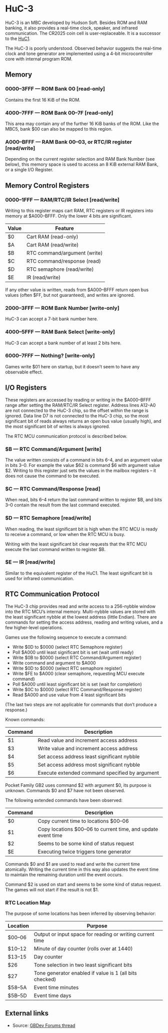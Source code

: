 # HuC-3

HuC-3 is an MBC developed by Hudson Soft. Besides ROM and RAM banking,
it also provides a real-time clock, speaker, and infrared communication.
The CR2025 coin cell is user-replaceable. It is a successor to the
[HuC1](./HuC1.md).

The HuC-3 is poorly understood. Observed behavior suggests the
real-time clock and tone generator are implemented using a 4-bit
microcontroller core with internal program ROM.

## Memory

### 0000–3FFF — ROM Bank 00 \[read-only\]

Contains the first 16 KiB of the ROM.

### 4000–7FFF — ROM Bank 00–7F \[read-only\]

This area may contain any of the further 16 KiB banks of the ROM. Like the MBC5,
bank $00 can also be mapped to this region.

### A000–BFFF — RAM Bank 00–03, or RTC/IR register \[read/write\]

Depending on the current register selection and RAM Bank Number (see
below), this memory space is used to access an 8 KiB external RAM Bank,
or a single I/O Register.

## Memory Control Registers

### 0000–1FFF — RAM/RTC/IR Select \[read/write\]

Writing to this register maps cart RAM, RTC registers or IR registers
into memory at $A000–BFFF. Only the lower 4 bits are significant.

Value | Feature
------|-----------------------------
  $0  | Cart RAM (read-only)
  $A  | Cart RAM (read/write)
  $B  | RTC command/argument (write)
  $C  | RTC command/response (read)
  $D  | RTC semaphore (read/write)
  $E  | IR (read/write)

If any other value is written, reads from $A000–BFFF return open bus
values (often $FF, but not guaranteed), and writes are ignored.

### 2000–3FFF — ROM Bank Number [write-only]

HuC-3 can accept a 7-bit bank number here.

### 4000–5FFF — RAM Bank Select [write-only]

HuC-3 can accept a bank number of at least 2 bits here.

### 6000–7FFF — Nothing? [write-only]

Games write $01 here on startup, but it doesn’t seem to have any
observable effect.

## I/O Registers

These registers are accessed by reading or writing in the $A000–BFFF
range after setting the RAM/RTC/IR Select register. Address lines
A12–A0 are not connected to the HuC-3 chip, so the offset within the
range is ignored. Data line D7 is not connected to the HuC-3 chip, so
the most significant bit of reads always returns an open bus value
(usually high), and the most significant bit of writes is always
ignored.

The RTC MCU communication protocol is described below.

### $B — RTC Command/Argument \[write\]

The value written consists of a command in bits 6-4, and an argument
value in bits 3–0. For example the value $62 is command $6 with argument
value $2. Writing to this register just sets the values in the mailbox
registers – it does not cause the command to be executed.

### $C — RTC Command/Response \[read\]

When read, bits 6–4 return the last command written to register $B, and
bits 3–0 contain the result from the last command executed.

### $D — RTC Semaphore \[read/write\]

When reading, the least significant bit is high when the RTC MCU is
ready to receive a command, or low when the RTC MCU is busy.

Writing with the least significant bit clear requests that the RTC MCU
execute the last command written to register $B.

### $E — IR \[read/write\]

Similar to the equivalent register of the HuC1. The least significant
bit is used for infrared communication.

## RTC Communication Protocol

The HuC-3 chip provides read and write access to a 256-nybble window
into the RTC MCU’s internal memory. Multi-nybble values are stored with
the least significant nybble at the lowest address (little Endian).
There are commands for setting the access address, reading and writing
values, and a few higher-level operations.

Games use the following sequence to execute a command:

* Write $0D to $0000 (select RTC Semaphore register)
* Poll $A000 until least significant bit is set (wait until ready)
* Write $0B to $0000 (select RTC Command/Argument register)
* Write command and argument to $A000
* Write $0D to $0000 (select RTC semaphore register)
* Write $FE to $A000 (clear semaphore, requesting MCU execute command)
* Poll $A000 until least significant bit is set (wait for completion)
* Write $0C to $0000 (select RTC Command/Response register)
* Read $A000 and use value from 4 least significant bits

(The last two steps are not applicable for commands that don’t produce a
response.)

Known commands:

Command | Description
--------|-----------------------------------------------
  $1    | Read value and increment access address
  $3    | Write value and increment access address
  $4    | Set access address least significant nybble
  $5    | Set access address most significant nybble
  $6    | Execute extended command specified by argument

Pocket Family GB2 uses command $2 with argument $0, its purpose is
unknown. Commands $0 and $7 have not been observed.

The following extended commands have been observed:

Command | Description
--------|-------------------------------------------------------------
  $0    | Copy current time to locations $00–06
  $1    | Copy locations $00–06 to current time, and update event time
  $2    | Seems to be some kind of status request
  $E    | Executing twice triggers tone generator

Commands $0 and $1 are used to read and write the current time
atomically. Writing the current time in this way also updates the event
time to maintain the remaining duration until the event occurs.

Command $2 is used on start and seems to be some kind of status
request. The games will not start if the result is not $1.

### RTC Location Map

The purpose of some locations has been inferred by observing behavior:

Location | Purpose
---------|------------------------------------------------------------
  $00–06 | Output or input space for reading or writing current time
  $10–12 | Minute of day counter (rolls over at 1440)
  $13–15 | Day counter
  $26    | Tone selection in two least significant bits
  $27    | Tone generator enabled if value is 1 (all bits checked)
  $58–5A | Event time minutes
  $5B–5D | Event time days

## External links

- Source: [GBDev Forums thread](https://gbdev.gg8.se/forums/viewtopic.php?id=744)
